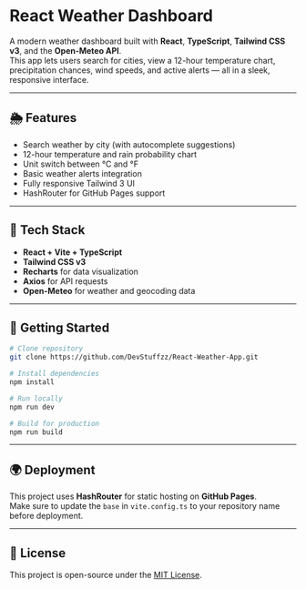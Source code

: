 # React Weather Dashboard

A modern weather dashboard built with **React**, **TypeScript**, **Tailwind CSS v3**, and the **Open-Meteo API**.  
This app lets users search for cities, view a 12-hour temperature chart, precipitation chances, wind speeds, and active alerts — all in a sleek, responsive interface.

---

## 🌦 Features
- Search weather by city (with autocomplete suggestions)
- 12-hour temperature and rain probability chart
- Unit switch between °C and °F
- Basic weather alerts integration
- Fully responsive Tailwind 3 UI
- HashRouter for GitHub Pages support

---

## 🧰 Tech Stack
- **React + Vite + TypeScript**
- **Tailwind CSS v3**
- **Recharts** for data visualization
- **Axios** for API requests
- **Open-Meteo** for weather and geocoding data

---

## 🚀 Getting Started

```bash
# Clone repository
git clone https://github.com/DevStuffzz/React-Weather-App.git

# Install dependencies
npm install

# Run locally
npm run dev

# Build for production
npm run build
```

---

## 🌍 Deployment
This project uses **HashRouter** for static hosting on **GitHub Pages**.  
Make sure to update the `base` in `vite.config.ts` to your repository name before deployment.

---

## 📜 License
This project is open-source under the [MIT License](LICENSE).
